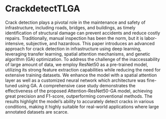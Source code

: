 # CrackdetectTLGA
Crack detection plays a pivotal role in the maintenance and safety of infrastructure, including roads, bridges, and buildings, as timely identification of structural damage can prevent accidents and reduce costly repairs. Traditionally, manual inspection has been the norm, but it is labor-intensive, subjective, and hazardous. This paper introduces an advanced approach for crack detection in infrastructure using deep learning, leveraging transfer learning, spatial attention mechanisms, and genetic algorithm (GA) optimization. To address the challenge of the inaccessability of large amount of data, we employ ResNet50 as a pre-trained model, utilizing its strong feature extraction capabilities while reducing the need for extensive training datasets. We enhance the model with a spatial attention layer as well as a customized neural network which architecture was fine-tuned using GA. A comprehensive case study demonstrates the effectiveness of the proposed Attention-ResNet50-GA model, achieving great precision and F1-score, outperforming conventional methods. The results highlight the model’s ability to accurately detect cracks in various conditions, making it highly suitable for real-world applications where large annotated datasets are scarce.
